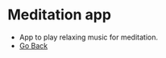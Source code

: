 # Meditation app
* App to play relaxing music for meditation.
* [Go Back](https://github.com/Xerrex/js-snacks)



